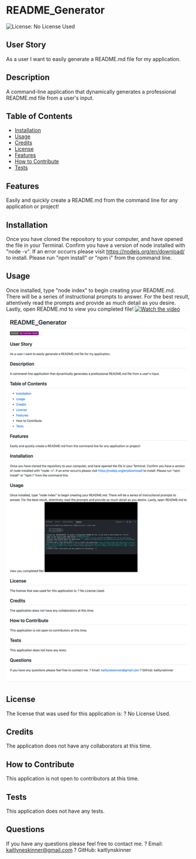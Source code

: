 
  # README_Generator

  ![License: No License Used](https://img.shields.io/badge/license-No%20License%20Used-purple.svg)

  ## User Story
As a user I want to easily generate a README.md file for my application.
     
  
  ## Description 
  A command-line application that dynamically generates a professional README.md file from a user's input.

  ## Table of Contents
  * [Installation](#installation)
  * [Usage](#usage)
  * [Credits](#credits)
  * [License](#license)
  * [Features](#features)
  * [How to Contribute](#howtocontribute)
  * [Tests](#tests)
  
  ## Features
Easily and quickly create a README.md from the command line for any application or project!
     

  ## Installation
  Once you have cloned the repository to your computer, and have opened the file in your Terminal. Confirm you have a version of node installed with "node -v". If an error occurrs please visit https://nodejs.org/en/download/ to install. Please run "npm install" or "npm i" from the command line.

  ## Usage 
  Once installed, type "node index" to begin creating your README.md. There will be a series of instructional prompts to answer. For the best result, attentively read the prompts and provide as much detail as you desire. Lastly, open README.md to view you completed file!
  [![Watch the video](https://img.youtube.com/vi/jCOxYI-tqm0/0.jpg)](https://www.youtube.com/watch?v=jCOxYI-tqm0)
  ![Deployed Application](https://github.com/KaitlynSkinner/README_Generator/blob/c8c2cb048d0f6ef94eb20430ca4443dc5f7d6832/images/Mocku-up.md.png?raw=true)

  ## License
  The license that was used for this application is:
?
  No License Used.
       

  ## Credits
The application does not have any collaborators at this time.
     

  ## How to Contribute
  This application is not open to contributors at this time.

  ## Tests
  This application does not have any tests.

  ## Questions
  If you have any questions please feel free to contact me.
? 
  Email: kaitlyneskinner@gmail.com
?
  GitHub:  kaitlynskinner

